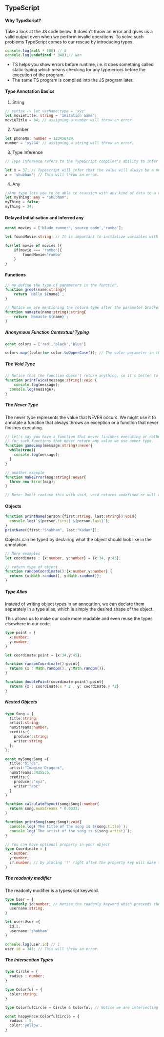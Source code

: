 ## TypeScript

#### Why TypeScript? 

Take a look at the JS code below. It doesn't throw an error and gives us a valid output even when we perform invalid operations. To solve such problems TypeScript comes to our rescue by introducing types.

```js
console.log(null * 100) // 0 
console.log(undefined * 340);// Nan
```

- TS helps you show errors before runtime, i.e. it does something called static typing which means checking for any type errors before the execution of the program. 
- The same TS program is compiled into the JS program later.

#### Type Annotation Basics

1. String

```ts
// syntax -> let varName:type = 'xyz'
let movieTitle: string = 'Imitation Game'; 
movieTitle = 34; // assigning a number will throw an error.
```

2. Number

```ts
let phoneNo: number = 123456789;
number = 'xy234' // assigning a string will throw an error.
```
3. Type Inference

```ts
// Type inference refers to the TypeScript compiler's ability to infer types from specific values in your code.

let x = 37; // Typescript will infer that the value will always be a number.
x = 'shubham'; // This will throw an error. 
```
4. Any

```ts
//Any type lets you to be able to reassign with any kind of data to a variable.
let myThing: any = "shubham";
myThing = false;
myThing = 34;
```

#### Delayed Initialisation and Inferred any

```ts
const movies = ['blade runner','source code','rambo'];

let foundMovie:string; // It is important to initialize variables with their intended type to avoid TypeScript from defaulting to "any".

for(let movie of movies ){
	if(movie === 'rambo'){
		foundMovie='rambo'
	}
}
```

#### Functions
```ts
// We define the type of parameters in the function.
function greet(name:string){
	return `Hello ${name}`;
}
```
```ts
// Notice we are mentioning the return type after the parameter brackets.
function namaste(name:string):string{
	return `Namaste ${name}`;
}
```

##### Anonymous Function Contextual Typing

```ts
const colors = ['red','black','blue']

colors.map((color)=> color.toUpperCase()); // The color parameter in the map function will implicitly be string and not deafult to any.
```

##### The Void Type

```ts
// Notice that the function doesn't return anything, so it's better to explicitly set its return type to void.
function printTwice(message:string):void { 
	console.log(message);
  console.log(message);
}
```

##### The Never Type 

The never type represents the value that NEVER occurs. We might use it to annotate a function that always throws an exception or a function that never finishes executing.

```ts
// Let's say you have a function that never finishes executing or rather an endless loop.
// for such functions that never return any value we use never type.
function gameLoop(message:string):never{  
  while(true){
    console.log(message);
  }
}

// another example 
function makeError(msg:string):never{
  throw new Error(msg);
}

// Note: Don't confuse this with void, void returns undefined or null which is technically still a type of value. With never, a function doesn't even finish executing.

```

#### Objects

```ts
function printName(person:{first:string, last:string}):void{
  console.log(`${person.first} ${person.last}`);
}
printName({first:"Shubham", last:"Kadam"});
```

Objects can be typed by declaring what the object should look like in the annotation.

```ts
// More examples
let coordinate : {x:number, y:number} = {x:34, y:45};

// return type of object
function randomCoordinate():{x:number,y:number} {
  return {x:Math.random(), y:Math.random()};
}
```

##### Type Alias 

Instead of writing object types in an annotation, we can declare them separately in a type alias, which is simply the desired shape of the object.

This allows us to make our code more readable and even reuse the types elsewhere in our code.

```ts
type point = {
  x:number;
  y:number;
}

let coordinate:point = {x:34,y:45};

function randomCoordinate():point{
  return {x : Math.random(), y:Math.random()};
}

function doublePoint(coordinate:point):point{
  return {x : coordinate.x * 2 , y: coordinate.y *2}
}
```

##### Nested Objects

```ts
type Song = {
  title:string;
  artist:string;
  numStreams:number;
  credits:{
    producer:string;
    writer:string
  };
};

const mySong:Song ={
  title:"birds",
  artist:"Imagine Dragons",
  numStreams:3435535,
  credits:{
    producer:"xyz",
    writer:"abc"
  }
}

function calculatePayout(song:Song):number{
  return song.numStreams * 0.0033;
}

function printSong(song:Song):void{
  console.log(`The title of the song is ${song.title}`);
  console.log(`The artist of the song is ${song.artist}`);
}

// You can have optional property in your object
type Coordinate = {
  x:number;
  y:number;
  z?:number; // by placing '?' right after the property key will make the property optional.
}
```

##### The readonly modifier

The readonly modifier is a typescript keyword.

```ts
type User = {
  readonly id:number; // Notice the readonly keyword which preceeds the id.
  username:string,
}

let user:User ={
  id:1,
  username:'shubham'
}

console.log(user.id) // 1
user.id = 343; // This will throw an error.
```

##### The Intersection Types

```ts
type Circle = {
  radius : number;
}

type Colorful = {
  color:string;
}

type ColorfulCircle = Circle & Colorful; // Notice we are intersecting two different types into a single type.

const happyFace:ColorfulCircle = {
  radius : 5,
  color:'yellow',
}
```

